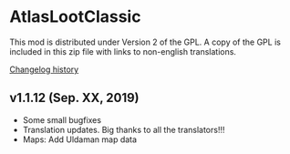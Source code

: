 # AtlasLootClassic

This mod is distributed under Version 2 of the GPL.  A copy of the GPL is included in this zip file with links to non-english translations.

[Changelog history](https://github.com/Hoizame/AtlasLootClassic/blob/master/AtlasLootClassic/Documentation/Release_Notes.md)

## v1.1.12 (Sep. XX, 2019)

- Some small bugfixes
- Translation updates. Big thanks to all the translators!!!
- Maps: Add Uldaman map data
